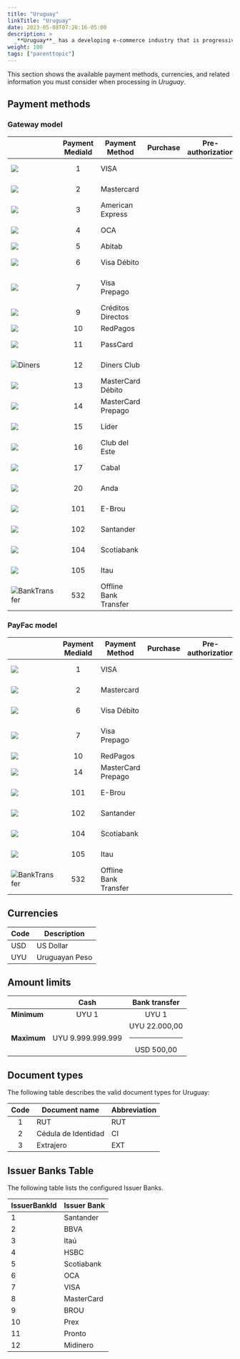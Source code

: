 ```yaml
---
title: "Uruguay"
linkTitle: "Uruguay"
date: 2023-05-08T07:28:16-05:00
description: >
  _**Uruguay**_ has a developing e-commerce industry that is progressively gaining favor with customers. A favorable regulatory framework, rising smartphone usage, and increased internet penetration contributed to Uruguay’s booming e-commerce sector.
weight: 100
tags: ["parenttopic"]
---
```


This section shows the available payment methods, currencies, and related information you must consider when processing in _Uruguay_.

## Payment methods

### Gateway model

| | Payment MediaId | Payment Method | Purchase | Pre-authorization | Full refund | Partial Refund | Type | Flow |
|-----|:---:|---|:---:|:---:|:---:|:---:|-----|-----|
| <img src="https://s3.amazonaws.com/gateway.prod.bamboopayment.com/payment-method-logos/Visa_CreditCard.png" style="min-width: 40px;" /> | 1 | VISA | <img src="/assets/check_mark_64.png" width="15px"/> | <img src="/assets/check_mark_64.png" width="15px"/> | <img src="/assets/check_mark_64.png" width="15px"/> | <img src="/assets/check_mark_64.png" width="15px"/> | Credit Card | API |
| <img src="https://s3.amazonaws.com/gateway.prod.bamboopayment.com/payment-method-logos/MasterCard_CreditCard.png" style="min-width: 40px;" /> | 2 | Mastercard |  <img src="/assets/check_mark_64.png" width="15px"/> | <img src="/assets/check_mark_64.png" width="15px"/> | <img src="/assets/check_mark_64.png" width="15px"/> | <img src="/assets/check_mark_64.png" width="15px"/> | Credit Card | API |
| <img src="https://s3.amazonaws.com/gateway.prod.bamboopayment.com/payment-method-logos/AmericanExpress_CreditCard.png" style="min-width: 40px;" /> | 3 | American Express | <img src="/assets/check_mark_64.png" width="15px"/> | <img src="/assets/check_mark_64.png" width="15px"/> | <img src="/assets/check_mark_64.png" width="15px"/> | <img src="/assets/x_mark_64.png" width="15px"/> | Credit Card | API |
| <img src="https://s3.amazonaws.com/gateway.prod.bamboopayment.com/payment-method-logos/Oca_CreditCard.png" style="min-width: 40px;" /> | 4 | OCA | <img src="/assets/check_mark_64.png" width="15px"/> | <img src="/assets/check_mark_64.png" width="15px"/> | <img src="/assets/check_mark_64.png" width="15px"/> | <img src="/assets/x_mark_64.png" width="15px"/> | Credit Card | API |
| <img src="https://s3.amazonaws.com/gateway.prod.bamboopayment.com/payment-method-logos/Abitab_PhysicalNetwork.png" style="min-width: 40px;" /> | 5 | Abitab | <img src="/assets/check_mark_64.png" width="15px"/> | <img src="/assets/x_mark_64.png" width="15px"/> | <img src="/assets/x_mark_64.png" width="15px"/> | <img src="/assets/x_mark_64.png" width="15px"/> | Cash | API |
| <img src="https://s3.amazonaws.com/gateway.prod.bamboopayment.com/payment-method-logos/Visa_CreditCard.png" style="min-width: 40px;" /> | 6 | Visa Débito | <img src="/assets/check_mark_64.png" width="15px"/> | <img src="/assets/x_mark_64.png" width="15px"/> | <img src="/assets/check_mark_64.png" width="15px"/> | <img src="/assets/check_mark_64.png" width="15px"/> | Debit Card | API |
| <img src="https://s3.amazonaws.com/gateway.prod.bamboopayment.com/payment-method-logos/Visa_CreditCard.png" style="min-width: 40px;" /> | 7 | Visa Prepago | <img src="/assets/check_mark_64.png" width="15px"/> | <img src="/assets/check_mark_64.png" width="15px"/> | <img src="/assets/check_mark_64.png" width="15px"/> | <img src="/assets/check_mark_64.png" width="15px"/> | Prepaid Credit Card | API |
| <img src="https://s3.amazonaws.com/gateway.prod.bamboopayment.com/payment-method-logos/CreditosDirectos_CreditCard.png" style="min-width: 40px;" />| 9 | Créditos Directos | <img src="/assets/check_mark_64.png" width="15px"/> | <img src="/assets/x_mark_64.png" width="15px"/> | <img src="/assets/check_mark_64.png" width="15px"/> | <img src="/assets/x_mark_64.png" width="15px"/> | Credit Card | API |
| <img src="https://s3.amazonaws.com/gateway.prod.bamboopayment.com/payment-method-logos/RedPagos_PhysicalNetwork.png" style="min-width: 40px;" /> | 10 | RedPagos |  <img src="/assets/check_mark_64.png" width="15px"/> | <img src="/assets/x_mark_64.png" width="15px"/> | <img src="/assets/x_mark_64.png" width="15px"/> | <img src="/assets/x_mark_64.png" width="15px"/> | Cash | API |
| <img src="https://s3.amazonaws.com/gateway.prod.bamboopayment.com/payment-method-logos/Passcard_CreditCard.png" style="min-width: 40px;" /> | 11 | PassCard |  <img src="/assets/check_mark_64.png" width="15px"/> | <img src="/assets/x_mark_64.png" width="15px"/> | <img src="/assets/check_mark_64.png" width="15px"/> | <img src="/assets/check_mark_64.png" width="15px"/> | Credit Card | API |
| <img src="https://s3.amazonaws.com/gateway.test.bamboopayment.com/payment-method-logos/12_diners.png" alt="Diners" style="min-width: 40px;" /> | 12 | Diners Club | <img src="/assets/check_mark_64.png" width="15px"/> | <img src="/assets/x_mark_64.png" width="15px"/> | <img src="/assets/check_mark_64.png" width="15px"/> | <img src="/assets/x_mark_64.png" width="15px"/> | Credit Card | API |
| <img src="https://s3.amazonaws.com/gateway.prod.bamboopayment.com/payment-method-logos/MasterCard_CreditCard.png"  style="min-width: 40px;" /> | 13 | MasterCard <br>Débito | <img src="/assets/check_mark_64.png" width="15px"/> | <img src="/assets/x_mark_64.png" width="15px"/> | <img src="/assets/check_mark_64.png" width="15px"/> | <img src="/assets/check_mark_64.png" width="15px"/> | Debit Card | API |
| <img src="https://s3.amazonaws.com/gateway.prod.bamboopayment.com/payment-method-logos/MasterCard_CreditCard.png"  style="min-width: 40px;" /> | 14 | MasterCard <br>Prepago | <img src="/assets/check_mark_64.png" width="15px"/> | <img src="/assets/x_mark_64.png" width="15px"/> | <img src="/assets/check_mark_64.png" width="15px"/> | <img src="/assets/check_mark_64.png" width="15px"/> | Credit Card | API |
| <img src="https://s3.amazonaws.com/gateway.prod.bamboopayment.com/payment-method-logos/Lider_CreditCard.png" style="min-width: 40px;" /> |  15 | Líder | <img src="/assets/check_mark_64.png" width="15px"/> | <img src="/assets/x_mark_64.png" width="15px"/> | <img src="/assets/check_mark_64.png" width="15px"/> | <img src="/assets/x_mark_64.png" width="15px"/> | Credit Card | API |
| <img src="https://s3.amazonaws.com/gateway.prod.bamboopayment.com/payment-method-logos/ClubDelEste_CreditCard.png" style="min-width: 40px;" />  | 16 | Club del Este   | <img src="/assets/check_mark_64.png" width="15px"/> | <img src="/assets/x_mark_64.png" width="15px"/> | <img src="/assets/check_mark_64.png" width="15px"/> | <img src="/assets/x_mark_64.png" width="15px"/> | Credit Card | API |
| <img src="https://s3.amazonaws.com/gateway.prod.bamboopayment.com/payment-method-logos/Cabal_CreditCard.png" style="min-width: 40px;" /> |  17 | Cabal | <img src="/assets/check_mark_64.png" width="15px"/> | <img src="/assets/x_mark_64.png" width="15px"/> | <img src="/assets/check_mark_64.png" width="15px"/> | <img src="/assets/x_mark_64.png" width="15px"/> | Credit Card | API |
| <img src="https://s3.amazonaws.com/gateway.prod.bamboopayment.com/payment-method-logos/Anda_CreditCard.png" style="min-width: 40px;" /> | 20 | Anda | <img src="/assets/check_mark_64.png" width="15px"/> | <img src="/assets/x_mark_64.png" width="15px"/> | <img src="/assets/check_mark_64.png" width="15px"/> | <img src="/assets/check_mark_64.png" width="15px"/> | Credit Card | API |
| <img src="https://s3.amazonaws.com/gateway.stage.bamboopayment.com/payment-method-logos/E-Brou_BankTransfer.png" style="min-width: 40px;" /> | 101 | E-Brou | <img src="/assets/check_mark_64.png" width="15px"/> | <img src="/assets/x_mark_64.png" width="15px"/> | <img src="/assets/x_mark_64.png" width="15px"/> | <img src="/assets/x_mark_64.png" width="15px"/> | Bank Transfer | Redirect |
| <img src="https://s3.amazonaws.com/gateway.stage.bamboopayment.com/payment-method-logos/Santander_BankTransfer.png" style="min-width: 40px;" /> | 102 | Santander | <img src="/assets/check_mark_64.png" width="15px"/> | <img src="/assets/x_mark_64.png" width="15px"/> | <img src="/assets/x_mark_64.png" width="15px"/> | <img src="/assets/x_mark_64.png" width="15px"/> | Bank Transfer | Redirect |
| <img src="https://s3.amazonaws.com/gateway.stage.bamboopayment.com/payment-method-logos/Scotiabank_BankTransfer.png" style="min-width: 40px;" /> | 104 | Scotiabank | <img src="/assets/check_mark_64.png" width="15px"/> | <img src="/assets/x_mark_64.png" width="15px"/> | <img src="/assets/x_mark_64.png" width="15px"/> | <img src="/assets/x_mark_64.png" width="15px"/> | Bank Transfer | Redirect |
| <img src="https://s3.amazonaws.com/gateway.stage.bamboopayment.com/payment-method-logos/Itau_BankTransfer.png" style="min-width: 40px;" /> | 105 | Itau | <img src="/assets/check_mark_64.png" width="15px"/> | <img src="/assets/x_mark_64.png" width="15px"/> | <img src="/assets/x_mark_64.png" width="15px"/> | <img src="/assets/x_mark_64.png" width="15px"/> | Bank Transfer | Redirect |
| <img src="https://s3.amazonaws.com/gateway.stage.bamboopayment.com/payment-method-logos/Infinia_BankTransfer.png" alt="BankTransfer" style="min-width: 40px;" />| 532 | Offline Bank Transfer | <img src="/assets/check_mark_64.png" width="15px"/> | <img src="/assets/x_mark_64.png" width="15px"/> | <img src="/assets/x_mark_64.png" width="15px"/> | <img src="/assets/x_mark_64.png" width="15px"/> | Bank Transfer | Redirect |

### PayFac model

| | Payment MediaId | Payment Method | Purchase | Pre-authorization | Full refund | Partial Refund | Type | Flow |
|-----|:---:|---|:---:|:---:|:---:|:---:|-----|-----|
| <img src="https://s3.amazonaws.com/gateway.prod.bamboopayment.com/payment-method-logos/Visa_CreditCard.png" style="min-width: 40px;" /> | 1 | VISA | <img src="/assets/check_mark_64.png" width="15px"/> | <img src="/assets/check_mark_64.png" width="15px"/> | <img src="/assets/check_mark_64.png" width="15px"/> | <img src="/assets/check_mark_64.png" width="15px"/> | Credit Card | API |
| <img src="https://s3.amazonaws.com/gateway.prod.bamboopayment.com/payment-method-logos/MasterCard_CreditCard.png" style="min-width: 40px;" /> | 2 | Mastercard |  <img src="/assets/check_mark_64.png" width="15px"/> | <img src="/assets/check_mark_64.png" width="15px"/> | <img src="/assets/check_mark_64.png" width="15px"/> | <img src="/assets/check_mark_64.png" width="15px"/> | Credit Card | API |
| <img src="https://s3.amazonaws.com/gateway.prod.bamboopayment.com/payment-method-logos/Visa_CreditCard.png" style="min-width: 40px;" /> | 6 | Visa Débito | <img src="/assets/check_mark_64.png" width="15px"/> | <img src="/assets/x_mark_64.png" width="15px"/> | <img src="/assets/check_mark_64.png" width="15px"/> | <img src="/assets/check_mark_64.png" width="15px"/> | Debit Card | API |
| <img src="https://s3.amazonaws.com/gateway.prod.bamboopayment.com/payment-method-logos/Visa_CreditCard.png" style="min-width: 40px;" /> | 7 | Visa Prepago | <img src="/assets/check_mark_64.png" width="15px"/> | <img src="/assets/check_mark_64.png" width="15px"/> | <img src="/assets/check_mark_64.png" width="15px"/> | <img src="/assets/check_mark_64.png" width="15px"/> | Prepaid Credit Card | API |
| <img src="https://s3.amazonaws.com/gateway.prod.bamboopayment.com/payment-method-logos/RedPagos_PhysicalNetwork.png" style="min-width: 40px;" /> | 10 | RedPagos |  <img src="/assets/check_mark_64.png" width="15px"/> | <img src="/assets/x_mark_64.png" width="15px"/> | <img src="/assets/x_mark_64.png" width="15px"/> | <img src="/assets/x_mark_64.png" width="15px"/> | Cash | API |
| <img src="https://s3.amazonaws.com/gateway.prod.bamboopayment.com/payment-method-logos/MasterCard_CreditCard.png"  style="min-width: 40px;" /> | 14 | MasterCard <br>Prepago | <img src="/assets/check_mark_64.png" width="15px"/> | <img src="/assets/check_mark_64.png" width="15px"/> | <img src="/assets/check_mark_64.png" width="15px"/> | <img src="/assets/check_mark_64.png" width="15px"/> | Credit Card | API |
| <img src="https://s3.amazonaws.com/gateway.stage.bamboopayment.com/payment-method-logos/E-Brou_BankTransfer.png" style="min-width: 40px;" /> | 101 | E-Brou | <img src="/assets/check_mark_64.png" width="15px"/> | <img src="/assets/x_mark_64.png" width="15px"/> | <img src="/assets/x_mark_64.png" width="15px"/> | <img src="/assets/x_mark_64.png" width="15px"/> | Bank Transfer | Redirect |
| <img src="https://s3.amazonaws.com/gateway.stage.bamboopayment.com/payment-method-logos/Santander_BankTransfer.png" style="min-width: 40px;" /> | 102 | Santander | <img src="/assets/check_mark_64.png" width="15px"/> | <img src="/assets/x_mark_64.png" width="15px"/> | <img src="/assets/x_mark_64.png" width="15px"/> | <img src="/assets/x_mark_64.png" width="15px"/> | Bank Transfer | Redirect |
| <img src="https://s3.amazonaws.com/gateway.stage.bamboopayment.com/payment-method-logos/Scotiabank_BankTransfer.png" style="min-width: 40px;" /> | 104 | Scotiabank | <img src="/assets/check_mark_64.png" width="15px"/> | <img src="/assets/x_mark_64.png" width="15px"/> | <img src="/assets/x_mark_64.png" width="15px"/> | <img src="/assets/x_mark_64.png" width="15px"/> | Bank Transfer | Redirect |
| <img src="https://s3.amazonaws.com/gateway.stage.bamboopayment.com/payment-method-logos/Itau_BankTransfer.png" style="min-width: 40px;" /> | 105 | Itau | <img src="/assets/check_mark_64.png" width="15px"/> | <img src="/assets/x_mark_64.png" width="15px"/> | <img src="/assets/x_mark_64.png" width="15px"/> | <img src="/assets/x_mark_64.png" width="15px"/> | Bank Transfer | Redirect |
| <img src="https://s3.amazonaws.com/gateway.stage.bamboopayment.com/payment-method-logos/Infinia_BankTransfer.png" alt="BankTransfer" style="min-width: 40px;" />| 532 | Offline Bank Transfer | <img src="/assets/check_mark_64.png" width="15px"/> | <img src="/assets/x_mark_64.png" width="15px"/> | <img src="/assets/x_mark_64.png" width="15px"/> | <img src="/assets/x_mark_64.png" width="15px"/> | Bank Transfer | Redirect |

## Currencies

| Code | Description    |
|------|----------------|
| USD  | US Dollar      | 
| UYU  | Uruguayan Peso |

## Amount limits

|  | Cash | Bank transfer |
|---|:---:|:---:|
| **Minimum** | UYU 1 | UYU 1 |
| **Maximum** | UYU 9.999.999.999| UYU 22.000,00<hr>USD 500,00 |

## Document types
The following table describes the valid document types for Uruguay:

| Code | Document name       | Abbreviation |
|:----:|---------------------|--------------|
| 1    | RUT                 | RUT          |
| 2    | Cédula de Identidad | CI           |
| 3    | Extrajero           | EXT          |

## Issuer Banks Table
The following table lists the configured Issuer Banks.

<div id="shortTable"></div>

| IssuerBankId | Issuer Bank |
|---------|----------|
| 1 | Santander |
| 2 | BBVA |
| 3 | Itaú |
| 4 | HSBC |
| 5 | Scotiabank |
| 6 | OCA |
| 7 | VISA |
| 8 | MasterCard |
| 9 | BROU |
| 10 | Prex |
| 11 | Pronto |
| 12 | Midinero |